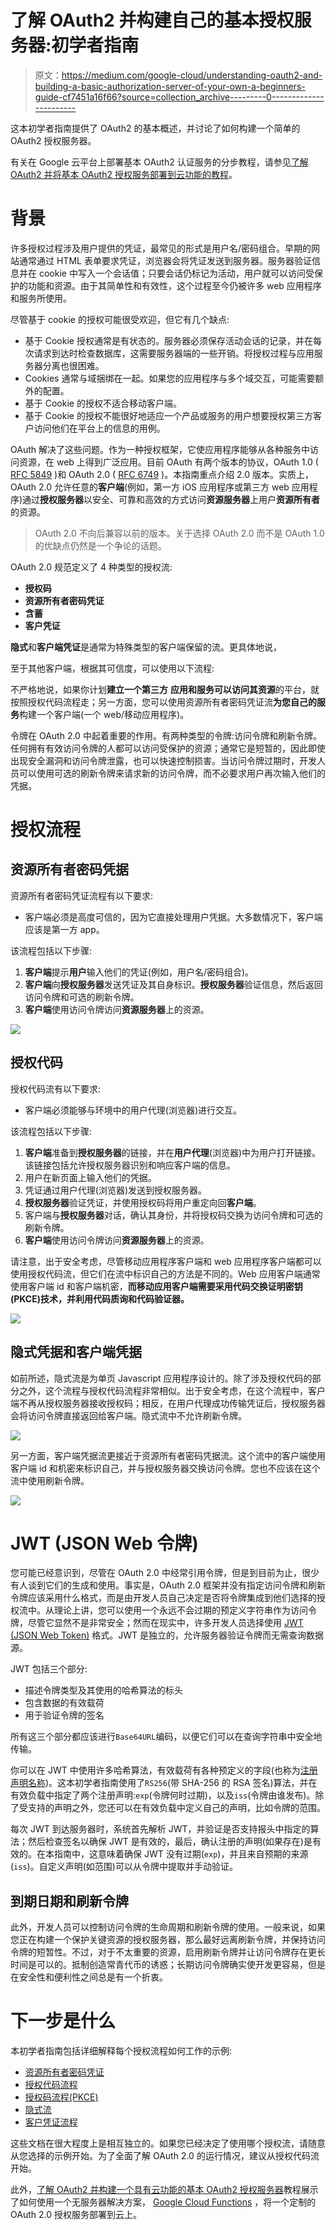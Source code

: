 # 了解 OAuth2 并构建自己的基本授权服务器:初学者指南

> 原文：<https://medium.com/google-cloud/understanding-oauth2-and-building-a-basic-authorization-server-of-your-own-a-beginners-guide-cf7451a16f66?source=collection_archive---------0----------------------->

这本初学者指南提供了 OAuth2 的基本概述，并讨论了如何构建一个简单的 OAuth2 授权服务器。

有关在 Google 云平台上部署基本 OAuth2 认证服务的分步教程，请参见[了解 OAuth2 并将基本 OAuth2 授权服务部署到云功能的教程](/@ratrosy/understanding-oauth2-and-deploying-a-basic-oauth2-authorization-service-to-cloud-functions-812e3643f94d)。

# 背景

许多授权过程涉及用户提供的凭证，最常见的形式是用户名/密码组合。早期的网站通常通过 HTML 表单要求凭证，浏览器会将凭证发送到服务器。服务器验证信息并在 cookie 中写入一个会话值；只要会话仍标记为活动，用户就可以访问受保护的功能和资源。由于其简单性和有效性，这个过程至今仍被许多 web 应用程序和服务所使用。

尽管基于 cookie 的授权可能很受欢迎，但它有几个缺点:

*   基于 Cookie 授权通常是有状态的。服务器必须保存活动会话的记录，并在每次请求到达时检查数据库，这需要服务器端的一些开销。将授权过程与应用服务器分离也很困难。
*   Cookies 通常与域捆绑在一起。如果您的应用程序与多个域交互，可能需要额外的配置。
*   基于 Cookie 的授权不适合移动客户端。
*   基于 Cookie 的授权不能很好地适应一个产品或服务的用户想要授权第三方客户访问他们在平台上的信息的用例。

OAuth 解决了这些问题。作为一种授权框架，它使应用程序能够从各种服务中访问资源，在 web 上得到广泛应用。目前 OAuth 有两个版本的协议，OAuth 1.0 ( [RFC 5849](https://tools.ietf.org/html/rfc5849) )和 OAuth 2.0 ( [RFC 6749](https://tools.ietf.org/html/rfc6749) )。本指南重点介绍 2.0 版本。实质上，OAuth 2.0 允许任意的**客户端**(例如，第一方 iOS 应用程序或第三方 web 应用程序)通过**授权服务器**以安全、可靠和高效的方式访问**资源服务器**上用户**资源所有者**的资源。

> OAuth 2.0 不向后兼容以前的版本。关于选择 OAuth 2.0 而不是 OAuth 1.0 的优缺点仍然是一个争论的话题。

OAuth 2.0 规范定义了 4 种类型的授权流:

*   **授权码**
*   **资源所有者密码凭证**
*   **含蓄**
*   **客户凭证**

**隐式**和**客户端凭证**是通常为特殊类型的客户端保留的流。更具体地说，

至于其他客户端，根据其可信度，可以使用以下流程:

不严格地说，如果你计划**建立一个第三方** **应用和服务可以访问其资源**的平台，就按照授权代码流程走；另一方面，您可以使用资源所有者密码凭证流**为您自己的服务**构建一个客户端(一个 web/移动应用程序)。

令牌在 OAuth 2.0 中起着重要的作用。有两种类型的令牌:访问令牌和刷新令牌。任何拥有有效访问令牌的人都可以访问受保护的资源；通常它是短暂的，因此即使出现安全漏洞和访问令牌泄露，也可以快速控制损害。当访问令牌过期时，开发人员可以使用可选的刷新令牌来请求新的访问令牌，而不必要求用户再次输入他们的凭据。

# 授权流程

## 资源所有者密码凭据

资源所有者密码凭证流程有以下要求:

*   客户端必须是高度可信的，因为它直接处理用户凭据。大多数情况下，客户端应该是第一方 app。

该流程包括以下步骤:

1.  **客户端**提示**用户**输入他们的凭证(例如，用户名/密码组合)。
2.  **客户端**向**授权服务器**发送凭证及其自身标识。**授权服务器**验证信息，然后返回访问令牌和可选的刷新令牌。
3.  **客户端**使用访问令牌访问**资源服务器**上的资源。

![](img/cc2381d1998e66e042cf668d04de300f.png)

## 授权代码

授权代码流有以下要求:

*   客户端必须能够与环境中的用户代理(浏览器)进行交互。

该流程包括以下步骤:

1.  **客户端**准备到**授权服务器**的链接，并在**用户代理**(浏览器)中为用户打开链接。该链接包括允许授权服务器识别和响应客户端的信息。
2.  用户在新页面上输入他们的凭据。
3.  凭证通过用户代理(浏览器)发送到授权服务器。
4.  **授权服务器**验证凭证，并使用授权码将用户重定向回**客户端**。
5.  客户端与**授权服务器**对话，确认其身份，并将授权码交换为访问令牌和可选的刷新令牌。
6.  **客户端**使用访问令牌访问**资源服务器**上的资源。

请注意，出于安全考虑，尽管移动应用程序客户端和 web 应用程序客户端都可以使用授权代码流，但它们在流中标识自己的方法是不同的。Web 应用客户端通常使用客户端 id 和客户端机密，**而移动应用客户端需要采用代码交换证明密钥(PKCE)技术，并利用代码质询和代码验证器。**

![](img/620ed0f74dfe975dbbcc74b70634cc02.png)

## 隐式凭据和客户端凭据

如前所述，隐式流是为单页 Javascript 应用程序设计的。除了涉及授权代码的部分之外，这个流程与授权代码流程非常相似。出于安全考虑，在这个流程中，客户端不再从授权服务器接收授权码；相反，在用户代理成功传输凭证后，授权服务器会将访问令牌直接返回给客户端。隐式流中不允许刷新令牌。

![](img/aa4cbfeac2fe943a55cbeafc0d414aab.png)

另一方面，客户端凭据流更接近于资源所有者密码凭据流。这个流中的客户端使用客户端 id 和机密来标识自己，并与授权服务器交换访问令牌。您也不应该在这个流中使用刷新令牌。

![](img/93c8851e837783bf18d9ef059e7e7904.png)

# JWT (JSON Web 令牌)

您可能已经意识到，尽管在 OAuth 2.0 中经常引用令牌，但是到目前为止，很少有人谈到它们的生成和使用。事实是，OAuth 2.0 框架并没有指定访问令牌和刷新令牌应该采用什么格式，而是由开发人员自己决定是否将令牌集成到他们选择的授权流中。从理论上讲，您可以使用一个永远不会过期的预定义字符串作为访问令牌，尽管它显然不是非常安全；然而在现实中，许多开发人员选择使用 [JWT (JSON Web Token)](https://tools.ietf.org/html/rfc7519) 格式。JWT 是独立的，允许服务器验证令牌而无需查询数据源。

JWT 包括三个部分:

*   描述令牌类型及其使用的哈希算法的标头
*   包含数据的有效载荷
*   用于验证令牌的签名

所有这三个部分都应该进行`Base64URL`编码，以便它们可以在查询字符串中安全地传输。

你可以在 JWT 中使用许多哈希算法，有效载荷有各种预定义的字段(也称为[注册声明名称](https://tools.ietf.org/html/rfc7519#section-4.1))。这本初学者指南使用了`RS256`(带 SHA-256 的 RSA 签名)算法，并在有效负载中指定了两个注册声明:`exp`(令牌何时过期)，以及`iss`(令牌由谁发布)。除了受支持的声明之外，您还可以在有效负载中定义自己的声明，比如令牌的范围。

每次 JWT 到达服务器时，系统首先解析 JWT，并验证是否支持报头中指定的算法；然后检查签名以确保 JWT 是有效的，最后，确认注册的声明(如果存在)是有效的。在本指南中，这意味着确保 JWT 没有过期(`exp`)，并且来自预期的来源(`iss`)。自定义声明(如范围)可以从令牌中提取并手动验证。

## 到期日期和刷新令牌

此外，开发人员可以控制访问令牌的生命周期和刷新令牌的使用。一般来说，如果您正在构建一个保护关键资源的授权服务器，那么最好远离刷新令牌，并保持访问令牌的短暂性。不过，对于不太重要的资源，启用刷新令牌并让访问令牌存在更长时间是可以的。抵制创造常青代币的诱惑；长期访问令牌确实使开发更容易，但是在安全性和便利性之间总是有一个折衷。

# 下一步是什么

本初学者指南包括详细解释每个授权流程如何工作的示例:

*   [资源所有者密码凭证](/@ratrosy/building-a-basic-authorization-server-using-resource-owner-password-credentials-flow-a666d06900fb)
*   [授权代码流程](/@ratrosy/building-a-basic-authorization-server-using-authorization-code-flow-c06866859fb1)
*   [授权码流程(PKCE)](/@ratrosy/building-a-basic-authorization-server-using-authorization-code-flow-pkce-3155e843466)
*   [隐式流](/@ratrosy/building-a-basic-authorization-server-with-implicit-flow-3f474eb2a306)
*   [客户凭证流程](/@ratrosy/building-a-basic-authorization-server-using-client-credentials-flow-db353d6debdf)

这些文档在很大程度上是相互独立的。如果您已经决定了使用哪个授权流，请随意从您选择的示例开始。为了全面了解 OAuth 2.0 的运行情况，建议从授权代码流开始。

此外，[了解 OAuth2 并构建一个具有云功能的基本 OAuth2 授权服务器](/@ratrosy/understanding-oauth2-and-deploying-a-basic-oauth2-authorization-service-to-cloud-functions-812e3643f94d)教程展示了如何使用一个无服务器解决方案， [Google Cloud Functions](https://cloud.google.com/functions/) ，将一个定制的 OAuth 2.0 授权服务部署到云上。